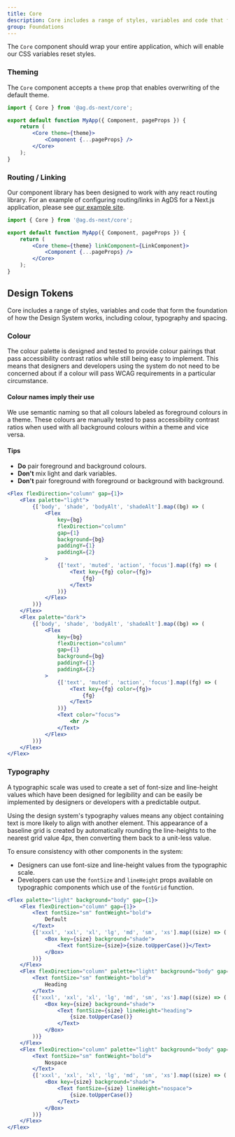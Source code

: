 ```yaml
---
title: Core
description: Core includes a range of styles, variables and code that form the foundation of how the Design System works, including colour, typography and spacing.
group: Foundations
---
```


The `Core` component should wrap your entire application, which will enable our CSS variables reset styles.

### Theming

The `Core` component accepts a `theme` prop that enables overwriting of the default theme.

```jsx
import { Core } from '@ag.ds-next/core';

export default function MyApp({ Component, pageProps }) {
	return (
		<Core theme={theme}>
			<Component {...pageProps} />
		</Core>
	);
}
```

### Routing / Linking

Our component library has been designed to work with any react routing library. For an example of configuring routing/links in AgDS for a Next.js application, please see [our example site](https://github.com/steelthreads/agds-next/tree/main/example-site/components/LinkComponent.tsx).

```jsx
import { Core } from '@ag.ds-next/core';

export default function MyApp({ Component, pageProps }) {
	return (
		<Core theme={theme} linkComponent={LinkComponent}>
			<Component {...pageProps} />
		</Core>
	);
}
```

## Design Tokens

Core includes a range of styles, variables and code that form the foundation of how the Design System works, including colour, typography and spacing.

### Colour

The colour palette is designed and tested to provide colour pairings that pass accessibility contrast ratios while still being easy to implement. This means that designers and developers using the system do not need to be concerned about if a colour will pass WCAG requirements in a particular circumstance.

#### Colour names imply their use

We use semantic naming so that all colours labeled as foreground colours in a theme. These colours are manually tested to pass accessibility contrast ratios when used with all background colours within a theme and vice versa.

#### Tips

- **Do** pair foreground and background colours.
- **Don't** mix light and dark variables.
- **Don't** pair foreground with foreground or background with background.

```jsx live
<Flex flexDirection="column" gap={1}>
	<Flex palette="light">
		{['body', 'shade', 'bodyAlt', 'shadeAlt'].map((bg) => (
			<Flex
				key={bg}
				flexDirection="column"
				gap={1}
				background={bg}
				paddingY={1}
				paddingX={2}
			>
				{['text', 'muted', 'action', 'focus'].map((fg) => (
					<Text key={fg} color={fg}>
						{fg}
					</Text>
				))}
			</Flex>
		))}
	</Flex>
	<Flex palette="dark">
		{['body', 'shade', 'bodyAlt', 'shadeAlt'].map((bg) => (
			<Flex
				key={bg}
				flexDirection="column"
				gap={1}
				background={bg}
				paddingY={1}
				paddingX={2}
			>
				{['text', 'muted', 'action', 'focus'].map((fg) => (
					<Text key={fg} color={fg}>
						{fg}
					</Text>
				))}
				<Text color="focus">
					<hr />
				</Text>
			</Flex>
		))}
	</Flex>
</Flex>
```

### Typography

A typographic scale was used to create a set of font-size and line-height values which have been designed for legibility and can be easily be implemented by designers or developers with a predictable output.

Using the design system's typography values means any object containing text is more likely to align with another element. This appearance of a baseline grid is created by automatically rounding the line-heights to the nearest grid value 4px, then converting them back to a unit-less value.

To ensure consistency with other components in the system:

- Designers can use font-size and line-height values from the typographic scale.
- Developers can use the `fontSize` and `lineHeight` props available on typographic components which use of the `fontGrid` function.

```jsx live
<Flex palette="light" background="body" gap={1}>
	<Flex flexDirection="column" gap={1}>
		<Text fontSize="sm" fontWeight="bold">
			Default
		</Text>
		{['xxxl', 'xxl', 'xl', 'lg', 'md', 'sm', 'xs'].map((size) => (
			<Box key={size} background="shade">
				<Text fontSize={size}>{size.toUpperCase()}</Text>
			</Box>
		))}
	</Flex>
	<Flex flexDirection="column" palette="light" background="body" gap={1}>
		<Text fontSize="sm" fontWeight="bold">
			Heading
		</Text>
		{['xxxl', 'xxl', 'xl', 'lg', 'md', 'sm', 'xs'].map((size) => (
			<Box key={size} background="shade">
				<Text fontSize={size} lineHeight="heading">
					{size.toUpperCase()}
				</Text>
			</Box>
		))}
	</Flex>
	<Flex flexDirection="column" palette="light" background="body" gap={1}>
		<Text fontSize="sm" fontWeight="bold">
			Nospace
		</Text>
		{['xxxl', 'xxl', 'xl', 'lg', 'md', 'sm', 'xs'].map((size) => (
			<Box key={size} background="shade">
				<Text fontSize={size} lineHeight="nospace">
					{size.toUpperCase()}
				</Text>
			</Box>
		))}
	</Flex>
</Flex>
```
